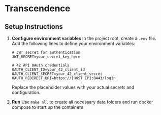 # Transcendence

## Setup Instructions

1. **Configure environment variables**
	In the project root, create a `.env` file. Add the following lines to define your environment variables:

	```
	# JWT secret for authentication
	JWT_SECRET=your_secret_key_here

	# 42 API OAuth credentials
	OAUTH_CLIENT_ID=your_42_client_id
	OAUTH_CLIENT_SECRET=your_42_client_secret
	OAUTH_REDIRECT_URI=https://[HOST IP]:8443/login
	```

	Replace the placeholder values with your actual secrets and configuration.

2. **Run**
	Use `make all` to create all necessary data folders and run docker compose to start up the containers
